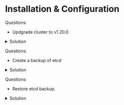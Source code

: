 # Installation & Configuration


Questions:
- Updgrade cluster to v1.20.0

<details><summary>Solution</summary>
<p>

```bash

(1) ControlPlane:
   kc drain controlplane
   kubeadm upgrade plan
   apt update
   apt install kubeadm=1.20.0-00
   kubeadm upgrade apply v1.20.0
   ppt install kubelet=1.20.0-00
   systemctl restart kubelet
   kubectl uncordon controlplane

   (2) Worker node:
   Kc drain node01
   Ssh node01
   apt update
   apt install kubeadm=1.20.0-00
   kubeadm upgrade node
   apt install kubelet=1.20.0-00
   systemctl restart kubelet
   exit
  
   Kc uncordon node01

```
</p>
</details>

Questions:
- Create a backup of etcd

<details><summary>Solution</summary>
<p>

```bash
export ETCDCTL_API=3 etcdctl snapshot save /opt/snapshot-pre-boot.db --endpoints=https://127.0.0.1:2379 --cacert=/etc/kubernetes/pki/etcd/ca.crt --cert=/etc/kubernetes/pki/etcd/server.crt --key=/etc/kubernetes/pki/etcd/server.key
```
</p>
</details>

Questions:
- Restore etcd backup.

<details><summary>Solution</summary>
<p>

```bash
etcdctl snapshot restore /opt/snapshot-pre-boot.db --data-dir=/var/lib/etcd-backup-restore

change the following path to updated data-dir
/etc/kubernetes/manifests/etcd.yaml
 volumes:
  - hostPath:
      path: /var/lib/etcd-backup-restore
      type: DirectoryOrCreate
    name: etcd-data

```
</p>
</details>
